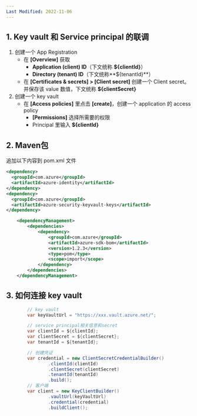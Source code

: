 ```yaml
---
Last Modified: 2022-11-06
---
```




## 1. Key vault 和 Service principal 的联调

1. 创建一个 App Registration
   - 在 **[Overview]** 获取 
     - **Application (client) ID**（下文统称 **${clientId}**）
     - **Directory (tenant) ID**（下文统称**${tenantId}**）
   - 在 **[Certificates & secrets] > [Client secret]** 创建一个 Client secret。并保存该 value 数值，下文统称 **${clientSecret}**
2. 创建一个 key vault
   - 在 **[Access policies]** 里点击 **[create]**，创建一个 application 的 access policy
     - **[Permissions]** 选择所需要的权限
     - Principal 里输入 **${clientId}**





## 2. Maven包

追加以下内容到 pom.xml 文件

```xml
<dependency>
  <groupId>com.azure</groupId>
  <artifactId>azure-identity</artifactId>
</dependency>
<dependency>
  <groupId>com.azure</groupId>
  <artifactId>azure-security-keyvault-keys</artifactId>
</dependency>
```

```xml
    <dependencyManagement>
        <dependencies>
            <dependency>
                <groupId>com.azure</groupId>
                <artifactId>azure-sdk-bom</artifactId>
                <version>1.2.3</version>
                <type>pom</type>
                <scope>import</scope>
            </dependency>
        </dependencies>
    </dependencyManagement>
```





## 3. 如何连接 key vault

```java
        // key vault
        var keyVaultUrl = "https://xxx.vault.azure.net/";

        // service principal相关信息和secret
        var clientId = ${clientId};
        var clientSecret = ${clientSecret};
        var tenantId = ${tenantId};

        // 创建凭证
        var credential = new ClientSecretCredentialBuilder()
                .clientId(clientId)
                .clientSecret(clientSecret)
                .tenantId(tenantId)
                .build();
        // 客户端
        var client = new KeyClientBuilder()
                .vaultUrl(keyVaultUrl)
                .credential(credential)
                .buildClient();
```


